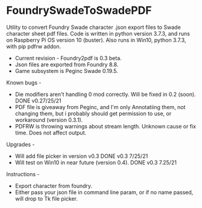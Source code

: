# FoundrySwadeToSwadePDF
Utility to convert Foundry Swade character .json export files to Swade character sheet pdf files.
Code is written in python version 3.7.3, and runs on Raspberry Pi OS version 10 (buster).
Also runs in Win10, python 3.7.3, with pip pdfrw addon.

* Current revision - Foundry2pdf is 0.3 beta. 
* Json files are exported from Foundry 8.8. 
* Game subsystem is Peginc Swade 0.19.5.

Known bugs - 

* Die modifiers aren't handling 0 mod correctly. Will be fixed in 0.2 (soon). DONE v0.27/25/21
* PDF file is giveaway from Peginc, and I'm only Annotatiing them, not changing them, but i probably should get permission to use, or workaround (version 0.3.1).  
* PDFRW is throwing warnings about stream length. Unknown cause or fix time. Does not affect output.

Upgrades -

* Will add file picker in version v0.3 DONE v0.3 7/25/21
* Will test on Win10 in near future (version 0.4). DONE v0.3 7.25/21


Instructions - 

* Export character from foundry.
* Either pass your json file in command line param, or if no name passed, will drop to Tk file picker. 
